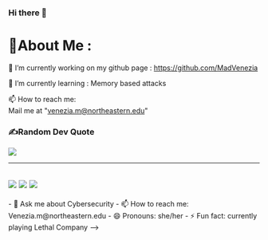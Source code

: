 ### Hi there 👋
  
# 💫About Me :
🔭 I’m currently working on my github page : https://github.com/MadVenezia
  
🌱 I’m currently learning : Memory based attacks

  📫 How to reach me:  
  Mail me at "venezia.m@northeastern.edu" 


### ✍️Random Dev Quote
![](https://animechan.vercel.app/api?type=horizontal&theme=merko)

---
![](https://forthebadge.com/images/badges/powered-by-black-magic.svg)
![](http://ForTheBadge.com/images/badges/built-by-developers.svg)
![](https://forthebadge.com/images/badges/uses-brains.svg)
---
</div>
- 💬 Ask me about Cybersecurity
- 📫 How to reach me: Venezia.m@northeastern.edu
- 😄 Pronouns: she/her
- ⚡ Fun fact: currently playing Lethal Company
-->
